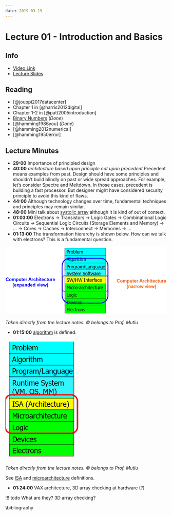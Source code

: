 ```yaml
---
date: 2019-03-19
---
```

# Lecture 01 - Introduction and Basics

## Info

* [Video Link](http://www.youtube.com/watch?v=PMJxcArLU1E)
* [Lecture Slides](https://safari.ethz.ch/digitaltechnik/spring2018/lib/exe/fetch.php?media=digitaldesign-s18-lecture1-intro.pdf)

## Reading

* [@jouppi2017datacenter]
* Chapter 1 in [@harris2012digital]
* Chapter 1-2 in [@patt2005introduction]
* [Binary Numbers](https://safari.ethz.ch/digitaltechnik/spring2018/lib/exe/fetch.php?media=reading-week1_binarynumbers.pdf) (*Done*)
* [@hamming1986you] (*Done*)
* [@hamming2012numerical]
* [@hamming1950error]

## Lecture Minutes

* **29:00** Importance of principled design
* **40:00** *architecture based upon principle not upon precedent* Precedent means examples from past. Design should have some principles and shouldn’t build blindly on past or wide spread approaches. For example, let’s consider Spectre and Meltdown. In those cases, precedent is building a fast processor. But designer might have considered security principle to avoid this kind of flaws.
* **44:00** Although technology changes over time, fundamental techniques and principles may remain similar.
* **48:00** Mini talk about [systolic array](../../../d/s/systolic-array.md) although it is kind of out of context.
* **01:03:00** Electrons → Transistors → Logic Gates → Combinational Logic Circuits → Sequential Logic Circuits (Storage Elements and Memory) → … → Cores → Caches → Interconnect → Memories → …
* **01:13:00** The transformation hierarchy is shown below. How can we talk with electrons? This is a fundamental question.

![layers](img/l01-layers.png)

*Taken directly from the lecture notes. © belongs to Prof. Mutlu*

* **01:15:00** [algorithm](../../../d/a/algorithm.md) is defined.

![isa](img/l01-isa.png)

*Taken directly from the lecture notes. © belongs to Prof. Mutlu*

See [ISA](../../../d/i/isa.md) and [microarchitecture](../../../d/m/microarchitecture.md) definitions.

* **01:24:00** VAX architecture, 3D array checking at hardware (?)

!!! todo
    What are they? 3D array checking?

\bibliography
